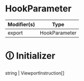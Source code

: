 # HookParameter

| Modifier(s)                            | Type                     |
|----------------------------------------|--------------------------|
| export | HookParameter |

# &#128712; Initializer

string | ViewportInstruction[]